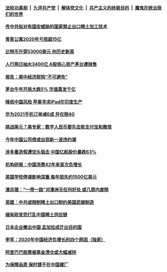 

####  [法轮功真相](../../../../basic/blob/master/README.md?t=02200931) &nbsp;|&nbsp; [九评共产党](../../../../9ping.md/blob/master/README.md?t=02200931) &nbsp;|&nbsp; [解体党文化](../../../../jtdwh.md/blob/master/README.md?t=02200931)  &nbsp;|&nbsp; [共产主义的终极目的](../../../../gczydzjmd.md/blob/master/README.md?t=02200931) &nbsp;|&nbsp; [魔鬼在统治我们的世界](../../../../mgztzwmdsj.md/blob/master/README.md?t=02200931) 

#### [传中共拟对有国安威胁的国家禁止出口稀土加工技术](../pages/soh7/476231.md?t=02200931) 
#### [青客公寓2020年亏损超15亿](../pages/soh7/476216.md?t=02200931) 
#### [比特币升穿53000美元 创历史新高](../pages/soh7/476204.md?t=02200931) 
#### [人行两日抽水3400亿  A股核心资产茅台遭抛售](../pages/soh7/476189.md?t=02200931) 
#### [报告：美中经济脱钩“不可避免”](../pages/soh7/475844.md?t=02200931) 
#### [茅台牛年开局大跌5% 市值蒸发千亿](../pages/soh7/475832.md?t=02200931) 
#### [降低中国风险  苹果寻求iPad在印度生产](../pages/soh7/475829.md?t=02200931) 
#### [华为2021手机订单减6成 并仅限4G](../pages/soh7/475826.md?t=02200931) 
#### [挑战美元？美专家：数字人民币要先击败支付宝和微信](../pages/soh7/475490.md?t=02200931) 
#### [今年中国公司债或出现新一波违约潮](../pages/soh7/475466.md?t=02200931) 
#### [涉多重造假遭空头狙击 中国亿航股价暴跌63%](../pages/soh7/475448.md?t=02200931) 
#### [机构研报：中国消费42年来首次负增长](../pages/soh7/475442.md?t=02200931) 
#### [美国学校停课影响深重 每年损失约1500亿美元](../pages/soh7/475274.md?t=02200931) 
#### [澳总理：“一带一路”对澳洲无任何好处 或几周内废除](../pages/soh7/475115.md?t=02200931) 
#### [英媒：中共或限制稀土出口制约美国武器制造](../pages/soh7/475103.md?t=02200931) 
#### [缅甸政变恐打乱中国稀土供应链](../pages/soh7/475088.md?t=02200931) 
#### [日本企业撤出中国 孟加拉成迁出目的国](../pages/soh7/475082.md?t=02200931) 
#### [李军：2020年中国经济负增长的四个原因（独家）](../pages/soh7/474746.md?t=02200931) 
#### [阿里巴巴股票被基金清仓或大幅减持](../pages/soh7/474743.md?t=02200931) 
#### [为保障品质 保时捷不在中国建厂](../pages/soh7/474728.md?t=02200931) 
